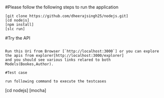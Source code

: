 #Please follow the following steps to run the application

```
[git clone https://github.com/dheerajsingh25/nodejs.git]
[cd nodejs]
[npm install]
[slc run]
```


#Try the API

```

Run this Uri from Browser [`http://localhost:3000`] or you can explore the apis from explorer[http://localhost:3000/explorer]
and you should see various links relared to both Models(Bookes,Author).

#Test case

run following command to execute the testcases

```
[cd nodejs]
[mocha]
